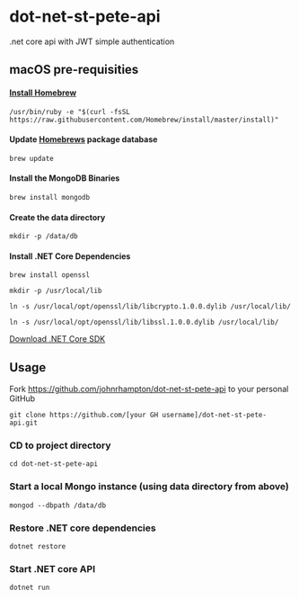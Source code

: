 # dot-net-st-pete-api

.net core api with JWT simple authentication

## macOS pre-requisities

#### [Install Homebrew](https://brew.sh/) 
`/usr/bin/ruby -e "$(curl -fsSL https://raw.githubusercontent.com/Homebrew/install/master/install)"`

#### Update [Homebrews](http://brew.sh/) package database
`brew update`

#### Install the MongoDB Binaries
`brew install mongodb`

#### Create the data directory
`mkdir -p /data/db`

#### Install .NET Core Dependencies
`brew install openssl`

`mkdir -p /usr/local/lib`

`ln -s /usr/local/opt/openssl/lib/libcrypto.1.0.0.dylib /usr/local/lib/`

`ln -s /usr/local/opt/openssl/lib/libssl.1.0.0.dylib /usr/local/lib/`

[Download .NET Core SDK](https://go.microsoft.com/fwlink/?LinkID=835011)

## Usage
Fork https://github.com/johnrhampton/dot-net-st-pete-api to your personal GitHub

`git clone https://github.com/[your GH username]/dot-net-st-pete-api.git`

### CD to project directory
`cd dot-net-st-pete-api`

### Start a local Mongo instance (using data directory from above)
`mongod --dbpath /data/db`

### Restore .NET core dependencies
`dotnet restore`

### Start .NET core API
`dotnet run`
